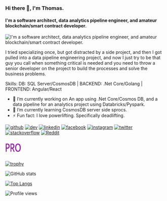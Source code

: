 ### Hi there 👋, I'm Thomas. 
#### I'm a software architect, data analytics pipeline engineer, and amateur blockchain/smart contract developer. 
![I'm a software architect, data analytics pipeline engineer, and amateur blockchain/smart contract developer. ](https://arturssmirnovs.github.io/github-profile-readme-generator/images/banner.png)

I tried specializing once, but got distracted by a side project, and then I got pulled into a data pipeline engineering project, and now I just try to be that guy you call when something critical is needed and you need to throw a senior developer on the project to build the processes and solve the business problems.

Skills: DB: SQL Server/CosmosDB | BACKEND: .Net Core/Golang | FRONTEND: Angular/React

- 🔭 I’m currently working on An app using .Net Core/Cosmos DB, and a data pipeline for an analytics project using Databricks/Pyspark.  
- 🌱 I’m currently learning CosmosDB server side sprocs. 
- ⚡ Fun fact: I love powerlifting. Specifically deadlifting.  


[<img src='https://cdn.jsdelivr.net/npm/simple-icons@3.0.1/icons/github.svg' alt='github' height='40'>](https://github.com/valkn0t)  [<img src='https://cdn.jsdelivr.net/npm/simple-icons@3.0.1/icons/dev-dot-to.svg' alt='dev' height='40'>](https://dev.to/valkn0t)  [<img src='https://cdn.jsdelivr.net/npm/simple-icons@3.0.1/icons/linkedin.svg' alt='linkedin' height='40'>](https://www.linkedin.com/in/valkn0t/)  [<img src='https://cdn.jsdelivr.net/npm/simple-icons@3.0.1/icons/facebook.svg' alt='facebook' height='40'>](https://www.facebook.com/valkn0t)  [<img src='https://cdn.jsdelivr.net/npm/simple-icons@3.0.1/icons/instagram.svg' alt='instagram' height='40'>](https://www.instagram.com/valkn0t/)  [<img src='https://cdn.jsdelivr.net/npm/simple-icons@3.0.1/icons/twitter.svg' alt='twitter' height='40'>](https://twitter.com/valkn0t)  [<img src='https://cdn.jsdelivr.net/npm/simple-icons@3.0.1/icons/stackoverflow.svg' alt='stackoverflow' height='40'>](https://stackoverflow.com/users/valkn0t)  [<img src='https://cdn.jsdelivr.net/npm/simple-icons@3.0.1/icons/reddit.svg' alt='Reddit' height='40'>](https://www.reddit.com/user/valkn0t)  

<a href='https://github.com/pricing'><img src='https://raw.githubusercontent.com/acervenky/animated-github-badges/master/assets/pro.gif' width='50' height='50'></a>

[![trophy](https://github-profile-trophy.vercel.app/?username=valkn0t)](https://github.com/ryo-ma/github-profile-trophy)

![GitHub stats](https://github-readme-stats.vercel.app/api?username=valkn0t&show_icons=true)  

[![Top Langs](https://github-readme-stats.vercel.app/api/top-langs/?username=valkn0t)](https://github.com/anuraghazra/github-readme-stats)

![Profile views](https://gpvc.arturio.dev/valkn0t)  
